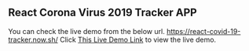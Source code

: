 ## React Corona Virus 2019 Tracker APP

You can check the live demo from the below url.
https://react-covid-19-tracker.now.sh/
Click [This Live Demo Link](https://react-covid-19-tracker.now.sh) to view the live demo.
